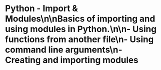 # Python - Import & Modules\n\nBasics of importing and using modules in Python.\n\n- Using functions from another file\n- Using command line arguments\n- Creating and importing modules
